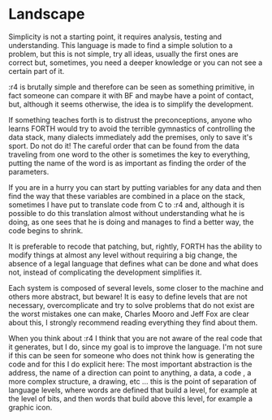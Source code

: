 # Landscape

Simplicity is not a starting point, it requires analysis, testing and understanding. This language is made to find a simple solution to a problem, but this is not simple, try all ideas, usually the first ones are correct but, sometimes, you need a deeper knowledge or you can not see a certain part of it.

:r4 is brutally simple and therefore can be seen as something primitive, in fact someone can compare it with BF and maybe have a point of contact, but, although it seems otherwise, the idea is to simplify the development.

If something teaches forth is to distrust the preconceptions, anyone who learns FORTH would try to avoid the terrible gymnastics of controlling the data stack, many dialects immediately add the premises, only to save it's sport. Do not do it! The careful order that can be found from the data traveling from one word to the other is sometimes the key to everything, putting the name of the word is as important as finding the order of the parameters.

If you are in a hurry you can start by putting variables for any data and then find the way that these variables are combined in a place on the stack, sometimes I have put to translate code from C to :r4 and, although it is possible to do this translation almost without understanding what he is doing, as one sees that he is doing and manages to find a better way, the code begins to shrink.

It is preferable to recode that patching, but, rightly, FORTH has the ability to modify things at almost any level without requiring a big change, the absence of a legal language that defines what can be done and what does not, instead of complicating the development simplifies it.

Each system is composed of several levels, some closer to the machine and others more abstract, but beware! It is easy to define levels that are not necessary, overcomplicate and try to solve problems that do not exist are the worst mistakes one can make, Charles Mooro and Jeff Fox are clear about this, I strongly recommend reading everything they find about them.

When you think about :r4 I think that you are not aware of the real code that it generates, but I do, since my goal is to improve the language. I'm not sure if this can be seen for someone who does not think how is generating the code and for this I do explicit here: The most important abstraction is the address, the name of a direction can point to anything, a data, a code , a more complex structure, a drawing, etc ... this is the point of separation of language levels, where words are defined that build a level, for example at the level of bits, and then words that build above this level, for example a graphic icon.
